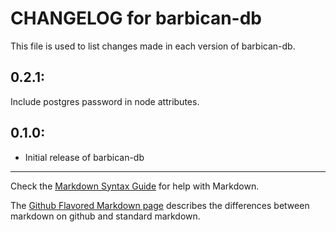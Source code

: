 # CHANGELOG for barbican-db

This file is used to list changes made in each version of barbican-db.

## 0.2.1:

Include postgres password in node attributes.

## 0.1.0:

* Initial release of barbican-db

- - -
Check the [Markdown Syntax Guide](http://daringfireball.net/projects/markdown/syntax) for help with Markdown.

The [Github Flavored Markdown page](http://github.github.com/github-flavored-markdown/) describes the differences between markdown on github and standard markdown.
